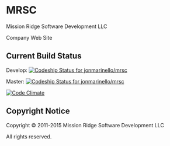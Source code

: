 MRSC
====

Mission Ridge Software Development LLC

Company Web Site

Current Build Status
--------------------

Develop: [ ![Codeship Status for jonmarinello/mrsc](https://www.codeship.io/projects/ff1d7c80-e3af-0131-ac19-1a224a6206b8/status?branch=develop)](https://www.codeship.io/projects/25487)

Master: [ ![Codeship Status for jonmarinello/mrsc](https://www.codeship.io/projects/ff1d7c80-e3af-0131-ac19-1a224a6206b8/status?branch=master)](https://www.codeship.io/projects/25487)

[![Code Climate](https://codeclimate.com/repos/56424faa1787d738ed00100f/badges/6726415c70702b5cff54/gpa.svg)](https://codeclimate.com/repos/56424faa1787d738ed00100f/feed)

Copyright Notice
----------------

Copyright © 2011-2015 Mission Ridge Software Development LLC

All rights reserved.

